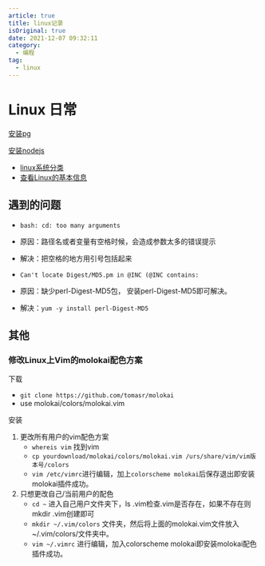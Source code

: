 ```yaml
---
article: true
title: linux记录  
isOriginal: true
date: 2021-12-07 09:32:11  
category:
  - 编程  
tag:
  - linux
---
```


# Linux 日常

[安装pg](./stroll.md#pg-坑)

[安装nodejs](./stroll.md#安装-nodejs-流程)


- [linux系统分类](./sys_category)
- [查看Linux的基本信息](./sys_base_info)



## 遇到的问题

- `bash: cd: too many arguments`
- 原因：路径名或者变量有空格时候，会造成参数太多的错误提示
- 解决：把空格的地方用引号包括起来

- `Can't locate Digest/MD5.pm in @INC (@INC contains:`
- 原因：缺少perl-Digest-MD5包， 安装perl-Digest-MD5即可解决。
- 解决：`yum -y install perl-Digest-MD5`


## 其他

### 修改Linux上Vim的molokai配色方案

下载

- `git clone https://github.com/tomasr/molokai`
- use molokai/colors/molokai.vim

安装

1. 更改所有用户的vim配色方案
    - `whereis vim` 找到vim
    - `cp yourdownload/molokai/colors/molokai.vim /urs/share/vim/vim版本号/colors`
    - `vim /etc/vimrc`进行编辑，加上`colorscheme molokai`后保存退出即安装molokai插件成功。
2. 只想更改自己/当前用户的配色
    - `cd ~` 进入自己用户文件夹下，ls .vim检查.vim是否存在，如果不存在则mkdir .vim创建即可
    - `mkdir ~/.vim/colors` 文件夹，然后将上面的molokai.vim文件放入~/.vim/colors/文件夹中。
    - `vim ~/.vimrc` 进行编辑，加入colorscheme molokai即安装molokai配色插件成功。

